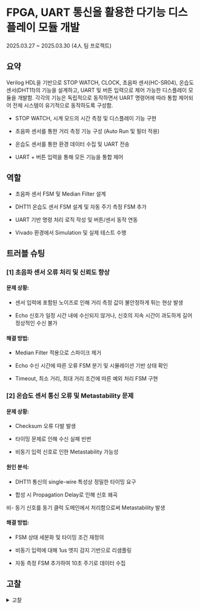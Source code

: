 # FPGA, UART 통신을 활용한 다기능 디스플레이 모듈 개발

2025.03.27 ~ 2025.03.30 (4人 팀 프로젝트)


## 요약

Verilog HDL을 기반으로 STOP WATCH, CLOCK, 초음파 센서(HC-SR04), 온습도 센서(DHT11)의 기능을 설계하고, UART 및 버튼 입력으로 제어 가능한 디스플레이 모듈을 개발함. 각각의 기능은 독립적으로 동작하면서 UART 명령어에 따라 통합 제어되어 전체 시스템이 유기적으로 동작하도록 구성함.

- STOP WATCH, 시계 모드의 시간 측정 및 디스플레이 기능 구현

- 초음파 센서를 통한 거리 측정 기능 구성 (Auto Run 및 필터 적용)

- 온습도 센서를 통한 환경 데이터 수집 및 UART 전송

- UART + 버튼 입력을 통해 모든 기능을 통합 제어


## 역할

- 초음파 센서 FSM 및 Median Filter 설계

- DHT11 온습도 센서 FSM 설계 및 자동 주기 측정 FSM 추가

- UART 기반 명령 처리 로직 작성 및 버튼/센서 동작 연동

- Vivado 환경에서 Simulation 및 실제 테스트 수행

## 트러블 슈팅

### [1] 초음파 센서 오류 처리 및 신뢰도 향상
#### 문제 상황:

- 센서 입력에 포함된 노이즈로 인해 거리 측정 값이 불안정하게 튀는 현상 발생

- Echo 신호가 일정 시간 내에 수신되지 않거나, 신호의 지속 시간이 과도하게 길어 정상적인 수신 불가

#### 해결 방법:

- Median Filter 적용으로 스파이크 제거

- Echo 수신 시간에 따른 오류 FSM 분기 및 시뮬레이션 기반 상태 확인

- Timeout, 최소 거리, 최대 거리 조건에 따른 예외 처리 FSM 구현


### [2] 온습도 센서 통신 오류 및 Metastability 문제

#### 문제 상황:

- Checksum 오류 다발 발생

- 타이밍 문제로 인해 수신 실패 빈번

- 비동기 입력 신호로 인한 Metastability 가능성

#### 원인 분석:

- DHT11 통신의 single-wire 특성상 정밀한 타이밍 요구

- 합성 시 Propagation Delay로 인해 신호 왜곡

비- 동기 신호를 동기 클럭 도메인에서 처리함으로써 Metastability 발생

#### 해결 방법:

- FSM 상태 세분화 및 타이밍 조건 재정의

- 비동기 입력에 대해 1us 엣지 감지 기반으로 리샘플링

- 자동 측정 FSM 추가하여 10초 주기로 데이터 수집

## 고찰
<details>
<summary> 고찰 </summary>

이번 프로젝트는 다양한 센서와 디지털 논리 회로, UART 기반 통신 시스템을 하나의 디스플레이 모듈로 통합한 실질적인 임베디드 시스템 설계 경험이었다.

특히 단일 기능을 넘어서 버튼 및 UART 입력에 따라 다양한 동작 모드를 구현하는 FSM 구성 능력과, 실시간 센서 데이터 처리 및 디버깅 과정을 통해 하드웨어 설계에 대한 실전 감각을 키울 수 있었다.

또한, 각 기능 간 신호 흐름을 명확히 설계하고, 사용자 명령과 디지털 회로 동작이 연동되도록 통합한 점에서 시스템 아키텍처 설계 경험을 쌓을 수 있었다. 향후 RTOS 기반 시스템이나 파이프라인 구조로의 확장 시에도 본 경험은 중요한 기반이 될 것이다.

</details>